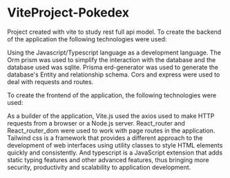 # ViteProject-Pokedex
Project created with vite to study rest full api model.
To create the backend of the application the following technologies were used:

Using the Javascript/Typescript language as a development language.
The Orm prism was used to simplify the interaction with the database and the
database used was sqlite.
Prisma erd-generator was used to generate the database's Entity and relationship schema.
Cors and express were used to deal with requests and routes.

To create the frontend of the application, the following technologies were used:

As a builder of the application, Vite.js used the axios used to make HTTP requests from 
a browser or a Node.js server.
React_router and React_router_dom were used to work with page routes in the application.
Tailwind css is a framework that provides a different approach to the development of web 
interfaces using utility classes to style HTML elements quickly and consistently.
And typescript is a JavaScript extension that adds static typing features and other 
advanced features, thus bringing more security, productivity and scalability to application development.
